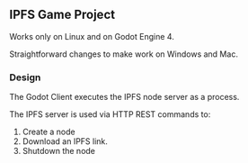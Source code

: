 ## IPFS Game Project

Works only on Linux and on Godot Engine 4.

Straightforward changes to make work on Windows and Mac.


### Design

The Godot Client executes the IPFS node server as a process.

The IPFS server is used via HTTP REST commands to:

1. Create a node
2. Download an IPFS link.
3. Shutdown the node
